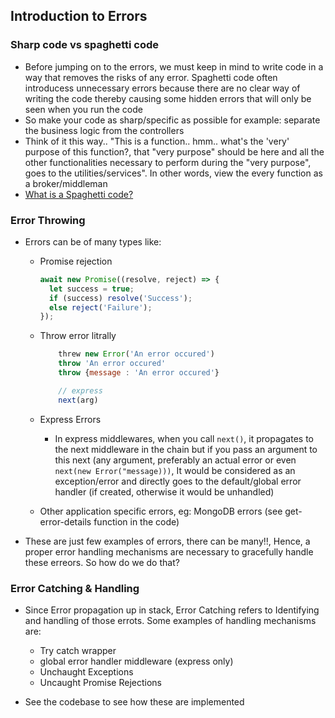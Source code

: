 ## Introduction to Errors



### Sharp code vs spaghetti code

- Before jumping on to the errors, we must keep in mind to write code in a way that removes the risks of any error. Spaghetti code often introducess unnecessary errors because there are no clear way of writing the code thereby causing some hidden errors that will only be seen when you run the code
- So make your code as sharp/specific as possible for example: separate the business logic from the controllers
- Think of it this way.. "This is a function.. hmm.. what's the 'very' purpose of this function?, that "very purpose" should be here and all the other functionalities necessary to perform during the "very purpose", goes to the utilities/services". In other words, view the every function as a broker/middleman
- [What is a Spaghetti code?](https://www.google.com/search?q=spaghetti+code&client=firefox-b-d&sca_esv=584304970&tbm=isch&source=lnms&sa=X&ved=2ahUKEwjrp7L5tdWCAxVxUGwGHb9TD88Q_AUoAXoECAMQAw&biw=1536&bih=750&dpr=1.25)

### Error Throwing

- Errors can be of many types like:

  - Promise rejection

    ```js
    await new Promise((resolve, reject) => {
      let success = true;
      if (success) resolve('Success');
      else reject('Failure');
    });
    ```

  - Throw error litrally

    ```js
        threw new Error('An error occured')
        throw 'An error occured'
        throw {message : 'An error occured'}

        // express
        next(arg)
    ```

  - Express Errors
    - In express middlewares, when you call `next()`, it propagates to the next middleware in the chain but if you pass an argument to this next (any argument, preferably an actual error or even `next(new Error("message)))`, It would be considered as an exception/error and directly goes to the default/global error handler (if created, otherwise it would be unhandled)

  - Other application specific errors, eg: MongoDB errors (see get-error-details function in the code)

- These are just few examples of errors, there can be many!!, Hence, a proper error handling mechanisms are necessary to gracefully handle these erreors. So how do we do that?

### Error Catching & Handling

- Since Error propagation up in stack, Error Catching refers to Identifying and handling of those errots. Some examples of handling mechanisms are:
  - Try catch wrapper
  - global error handler middleware (express only)
  - Unchaught Exceptions
  - Uncaught Promise Rejections

- See the codebase to see how these are implemented
